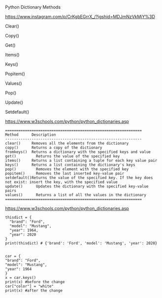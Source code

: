 Python Dictionary Methods


https://www.instagram.com/p/CrKgbEGrrX_/?igshid=MDJmNzVkMjY%3D


Clear()

Copy()

Get()

Items()

Keys()

Popitem()

Values()

Pop()

Update()

Setdefault()


https://www.w3schools.com/python/python_dictionaries.asp

    ==============================================================
    Method	    Description
    --------------------------------------------------------------
    clear()	    Removes all the elements from the dictionary
    copy()	    Returns a copy of the dictionary
    fromkeys()	Returns a dictionary with the specified keys and value
    get()	      Returns the value of the specified key
    items()	    Returns a list containing a tuple for each key value pair
    keys()	    Returns a list containing the dictionary's keys
    pop()	      Removes the element with the specified key
    popitem()	  Removes the last inserted key-value pair
    setdefault()Returns the value of the specified key. If the key does not exist: insert the key, with the specified value
    update()	  Updates the dictionary with the specified key-value pairs
    values()	  Returns a list of all the values in the dictionary
    ==============================================================


https://www.w3schools.com/python/python_dictionaries.asp

    thisdict = {
      "brand": "Ford",
      "model": "Mustang",
      "year": 1964,
      "year": 2020
    }
    print(thisdict) # {'brand': 'Ford', 'model': 'Mustang', 'year': 2020}


    car = {
    "brand": "Ford",
    "model": "Mustang",
    "year": 1964
    }
    x = car.keys()
    print(x) #before the change
    car["color"] = "white"
    print(x) #after the change

